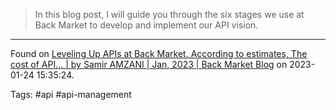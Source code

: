 > In this blog post, I will guide you through the six stages we use at Back Market to develop and implement our API vision.

---

Found on [Leveling Up APIs at Back Market. According to estimates, The cost of API… | by Samir AMZANI | Jan, 2023 | Back Market Blog](https://engineering.backmarket.com/leveling-up-apis-at-back-market-659e43d7e063) on 2023-01-24 15:35:24.

Tags: #api #api-management 